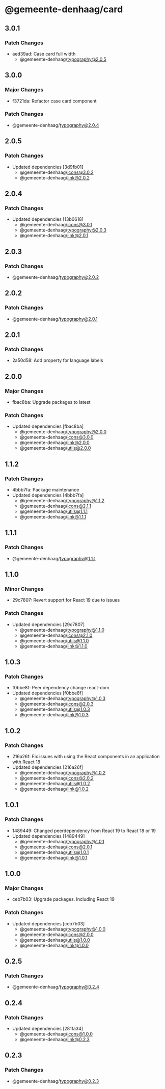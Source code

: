 # @gemeente-denhaag/card

## 3.0.1

### Patch Changes

- aed39ad: Case card full width
  - @gemeente-denhaag/typography@2.0.5

## 3.0.0

### Major Changes

- f3721da: Refactor case card component

### Patch Changes

- @gemeente-denhaag/typography@2.0.4

## 2.0.5

### Patch Changes

- Updated dependencies [3d9fb01]
  - @gemeente-denhaag/icons@3.0.2
  - @gemeente-denhaag/link@2.0.2

## 2.0.4

### Patch Changes

- Updated dependencies [13b0618]
  - @gemeente-denhaag/icons@3.0.1
  - @gemeente-denhaag/typography@2.0.3
  - @gemeente-denhaag/link@2.0.1

## 2.0.3

### Patch Changes

- @gemeente-denhaag/typography@2.0.2

## 2.0.2

### Patch Changes

- @gemeente-denhaag/typography@2.0.1

## 2.0.1

### Patch Changes

- 2a50d58: Add property for language labels

## 2.0.0

### Major Changes

- fbac8ba: Upgrade packages to latest

### Patch Changes

- Updated dependencies [fbac8ba]
  - @gemeente-denhaag/typography@2.0.0
  - @gemeente-denhaag/icons@3.0.0
  - @gemeente-denhaag/link@2.0.0
  - @gemeente-denhaag/utils@2.0.0

## 1.1.2

### Patch Changes

- 4bbb7fa: Package maintenance
- Updated dependencies [4bbb7fa]
  - @gemeente-denhaag/typography@1.1.2
  - @gemeente-denhaag/icons@2.1.1
  - @gemeente-denhaag/utils@1.1.1
  - @gemeente-denhaag/link@1.1.1

## 1.1.1

### Patch Changes

- @gemeente-denhaag/typography@1.1.1

## 1.1.0

### Minor Changes

- 29c7807: Revert support for React 19 due to issues

### Patch Changes

- Updated dependencies [29c7807]
  - @gemeente-denhaag/typography@1.1.0
  - @gemeente-denhaag/icons@2.1.0
  - @gemeente-denhaag/utils@1.1.0
  - @gemeente-denhaag/link@1.1.0

## 1.0.3

### Patch Changes

- f0bbe8f: Peer dependency change react-dom
- Updated dependencies [f0bbe8f]
  - @gemeente-denhaag/typography@1.0.3
  - @gemeente-denhaag/icons@2.0.3
  - @gemeente-denhaag/utils@1.0.3
  - @gemeente-denhaag/link@1.0.3

## 1.0.2

### Patch Changes

- 216a26f: Fix issues with using the React components in an application with React 18
- Updated dependencies [216a26f]
  - @gemeente-denhaag/typography@1.0.2
  - @gemeente-denhaag/icons@2.0.2
  - @gemeente-denhaag/utils@1.0.2
  - @gemeente-denhaag/link@1.0.2

## 1.0.1

### Patch Changes

- 1489449: Changed peerdependency from React 19 to React 18 or 19
- Updated dependencies [1489449]
  - @gemeente-denhaag/typography@1.0.1
  - @gemeente-denhaag/icons@2.0.1
  - @gemeente-denhaag/utils@1.0.1
  - @gemeente-denhaag/link@1.0.1

## 1.0.0

### Major Changes

- ceb7b03: Upgrade packages. Including React 19

### Patch Changes

- Updated dependencies [ceb7b03]
  - @gemeente-denhaag/typography@1.0.0
  - @gemeente-denhaag/icons@2.0.0
  - @gemeente-denhaag/utils@1.0.0
  - @gemeente-denhaag/link@1.0.0

## 0.2.5

### Patch Changes

- @gemeente-denhaag/typography@0.2.4

## 0.2.4

### Patch Changes

- Updated dependencies [281fa34]
  - @gemeente-denhaag/icons@1.0.0
  - @gemeente-denhaag/link@0.2.3

## 0.2.3

### Patch Changes

- @gemeente-denhaag/typography@0.2.3

